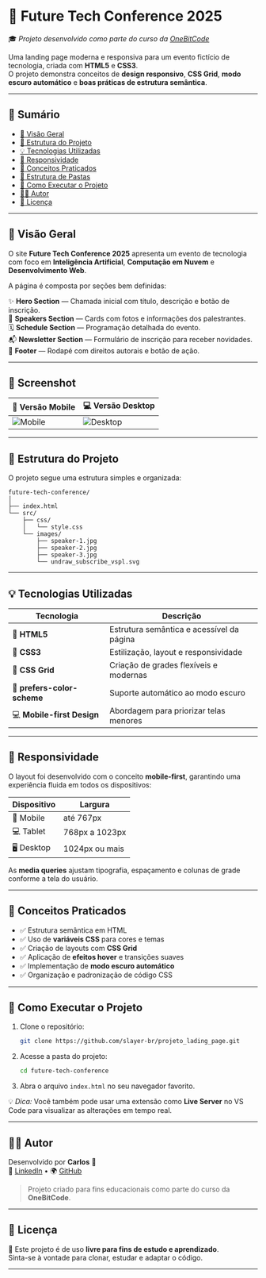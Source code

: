 # 🚀 Future Tech Conference 2025

🎓 *Projeto desenvolvido como parte do curso da [OneBitCode](https://onebitcode.com/)*  

Uma landing page moderna e responsiva para um evento fictício de tecnologia, criada com **HTML5** e **CSS3**.  
O projeto demonstra conceitos de **design responsivo**, **CSS Grid**, **modo escuro automático** e **boas práticas de estrutura semântica**.

---

## 🧭 Sumário

- [📖 Visão Geral](#-visão-geral)
- [🧩 Estrutura do Projeto](#-estrutura-do-projeto)
- [💡 Tecnologias Utilizadas](#-tecnologias-utilizadas)
- [📱 Responsividade](#-responsividade)
- [🧠 Conceitos Praticados](#-conceitos-praticados)
- [📂 Estrutura de Pastas](#-estrutura-de-pastas)
- [🚀 Como Executar o Projeto](#-como-executar-o-projeto)
- [👨‍💻 Autor](#-autor)
- [📄 Licença](#-licença)

---

## 📖 Visão Geral

O site **Future Tech Conference 2025** apresenta um evento de tecnologia com foco em **Inteligência Artificial**, **Computação em Nuvem** e **Desenvolvimento Web**.

A página é composta por seções bem definidas:

✨ **Hero Section** — Chamada inicial com título, descrição e botão de inscrição.  
🎤 **Speakers Section** — Cards com fotos e informações dos palestrantes.  
🗓️ **Schedule Section** — Programação detalhada do evento.  
📬 **Newsletter Section** — Formulário de inscrição para receber novidades.  
🦶 **Footer** — Rodapé com direitos autorais e botão de ação.

---

## 📸 Screenshot

| 📱 Versão Mobile | 💻 Versão Desktop |
|------------------|-------------------|
| ![Mobile](./assets/images/landingpage-mobile.gif) | ![Desktop](./assets/images/landingpage-desktop.gif) |

---

## 🧩 Estrutura do Projeto

O projeto segue uma estrutura simples e organizada:

```
future-tech-conference/
│
├── index.html
└── src/
    ├── css/
    │   └── style.css
    └── images/
        ├── speaker-1.jpg
        ├── speaker-2.jpg
        ├── speaker-3.jpg
        └── undraw_subscribe_vspl.svg
```

---

## 💡 Tecnologias Utilizadas

| Tecnologia | Descrição |
|-------------|------------|
| 🧱 **HTML5** | Estrutura semântica e acessível da página |
| 🎨 **CSS3** | Estilização, layout e responsividade |
| 📐 **CSS Grid** | Criação de grades flexíveis e modernas |
| 🌙 **prefers-color-scheme** | Suporte automático ao modo escuro |
| 💻 **Mobile-first Design** | Abordagem para priorizar telas menores |

---

## 📱 Responsividade

O layout foi desenvolvido com o conceito **mobile-first**, garantindo uma experiência fluida em todos os dispositivos:

| Dispositivo | Largura |
|--------------|----------|
| 📱 Mobile | até 767px |
| 💻 Tablet | 768px a 1023px |
| 🖥️ Desktop | 1024px ou mais |

As **media queries** ajustam tipografia, espaçamento e colunas de grade conforme a tela do usuário.

---

## 🧠 Conceitos Praticados

- ✅ Estrutura semântica em HTML  
- ✅ Uso de **variáveis CSS** para cores e temas  
- ✅ Criação de layouts com **CSS Grid**  
- ✅ Aplicação de **efeitos hover** e transições suaves  
- ✅ Implementação de **modo escuro automático**  
- ✅ Organização e padronização de código CSS

---

## 🚀 Como Executar o Projeto

1. Clone o repositório:
   ```bash
   git clone https://github.com/slayer-br/projeto_lading_page.git
   ```

2. Acesse a pasta do projeto:
   ```bash
   cd future-tech-conference
   ```

3. Abra o arquivo `index.html` no seu navegador favorito.

💡 *Dica:* Você também pode usar uma extensão como **Live Server** no VS Code para visualizar as alterações em tempo real.

---

## 👨‍💻 Autor

Desenvolvido por **Carlos** 👋  
💼 [LinkedIn](https://www.linkedin.com/in/carlos-alberto-da-silva-93758b270/) • 🌍 [GitHub](https://github.com/slayer-br)

> Projeto criado para fins educacionais como parte do curso da **OneBitCode**.

---

## 📄 Licença

🧾 Este projeto é de uso **livre para fins de estudo e aprendizado**.  
Sinta-se à vontade para clonar, estudar e adaptar o código.

---